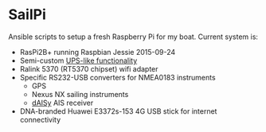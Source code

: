 SailPi
======

Ansible scripts to setup a fresh Raspberry Pi for my boat.
Current system is:
- RasPi2B+ running Raspbian Jessie 2015-09-24 
- Semi-custom [UPS-like functionality](http://lowpowerlab.com/mightyboost/)
- Ralink 5370 (RT5370 chipset) wifi adapter
- Specific RS232-USB converters for NMEA0183 instruments 
	- GPS
	- Nexus NX sailing instruments
	- [dAISy](https://github.com/astuder/dAISy) AIS receiver
- DNA-branded Huawei E3372s-153 4G USB stick for internet connectivity
